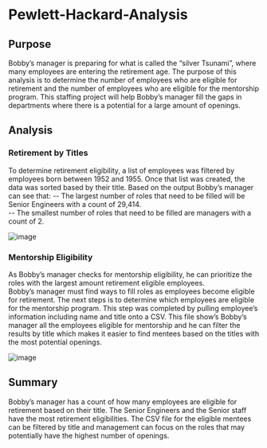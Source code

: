 # Pewlett-Hackard-Analysis

## Purpose 
Bobby’s manager is preparing for what is called the “silver Tsunami”, where many employees are entering the retirement age. The purpose of this analysis is to determine the number of employees who are eligible for retirement and the number of employees who are eligible for the mentorship program. This staffing project will help Bobby’s manager fill the gaps in departments where there is a potential for a large amount of openings.  

## Analysis 

### Retirement by Titles 
To determine retirement eligibility, a list of employees was filtered by employees born between 1952 and 1955.  Once that list was created, the data was sorted based by their title. Based on the output Bobby’s manager can see that: 
-- The largest number of roles that need to be filled will be Senior Engineers with a count of 29,414.  
-- The smallest number of roles that need to be filled are managers with a count of 2.  

![image](https://user-images.githubusercontent.com/99801608/166107555-e4e6b46a-2d7e-4c51-aa2e-ddf4acb28b3d.png)


### Mentorship Eligibility 
As Bobby’s manager checks for mentorship eligibility, he can prioritize the roles with the largest amount retirement eligible employees.  
Bobby’s manager must find ways to fill roles as employees become eligible for retirement.  The next steps is to determine which employees are eligible for the mentorship program. This step was completed by pulling employee’s information including name and title onto a CSV. This file show’s Bobby’s manager all the employees eligible for mentorship and he can filter the results by title which makes it easier to find mentees based on the titles with the most potential openings. 

![image](https://user-images.githubusercontent.com/99801608/166107568-f4cf487f-ee31-4374-9308-9e20e7442098.png)


## Summary 
Bobby’s manager has a count of how many employees are eligible for retirement based on their title. The Senior Engineers and the Senior staff have the most retirement eligibilities. The CSV file for the eligible mentees can be filtered by title and management can focus on the roles that may potentially have the highest number of openings.  
